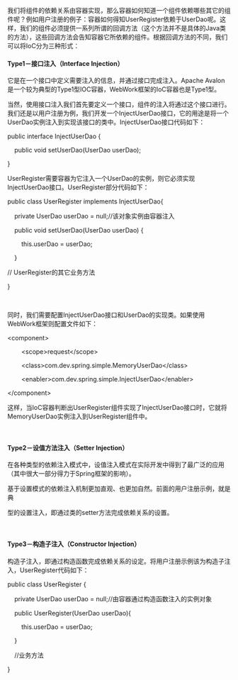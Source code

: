 <p>我们将组件的依赖关系由容器实现，那么容器如何知道一个组件依赖哪些其它的组件呢？例如用户注册的例子：容器如何得知UserRegister依赖于UserDao呢。这样，我们的组件必须提供一系列所谓的回调方法（这个方法并不是具体的Java类的方法），这些回调方法会告知容器它所依赖的组件。根据回调方法的不同，我们可以将IoC分为三种形式：</p>
<h4>Type1－接口注入（Interface Injection）</h4>
<p>它是在一个接口中定义需要注入的信息，并通过接口完成注入。Apache Avalon是一个较为典型的Type1型IOC容器，WebWork框架的IoC容器也是Type1型。</p>
<p>当然，使用接口注入我们首先要定义一个接口，组件的注入将通过这个接口进行。我们还是以用户注册为例，我们开发一个InjectUserDao接口，它的用途是将一个UserDao实例注入到实现该接口的类中。InjectUserDao接口代码如下：</p>
<p>public interface InjectUserDao {</p>
<p>&nbsp;&nbsp;&nbsp; public void setUserDao(UserDao userDao);</p>
<p>}</p>
<p>UserRegister需要容器为它注入一个UserDao的实例，则它必须实现InjectUserDao接口。UserRegister部分代码如下：</p>
<p>public class UserRegister implements InjectUserDao{</p>
<p>&nbsp;&nbsp;&nbsp; private UserDao userDao = null;//该对象实例由容器注入</p>
<p>&nbsp;&nbsp;&nbsp; public void setUserDao(UserDao userDao) {</p>
<p>&nbsp;&nbsp;&nbsp;&nbsp;&nbsp;&nbsp;&nbsp; this.userDao = userDao;</p>
<p>&nbsp;&nbsp;&nbsp; }</p>
<p>// UserRegister的其它业务方法</p>
<p>}</p>
<p>&nbsp;</p>
<p>同时，我们需要配置InjectUserDao接口和UserDao的实现类。如果使用WebWork框架则配置文件如下：</p>
<p>&lt;component&gt;</p>
<p>&nbsp;&nbsp;&nbsp;&nbsp;&nbsp;&nbsp;&nbsp; &lt;scope&gt;request&lt;/scope&gt;</p>
<p>&nbsp;&nbsp;&nbsp;&nbsp;&nbsp;&nbsp;&nbsp; &lt;class&gt;com.dev.spring.simple.MemoryUserDao&lt;/class&gt;</p>
<p>&nbsp;&nbsp;&nbsp;&nbsp;&nbsp;&nbsp;&nbsp; &lt;enabler&gt;com.dev.spring.simple.InjectUserDao&lt;/enabler&gt;</p>
<p>&lt;/component&gt;</p>
<p>这样，当IoC容器判断出UserRegister组件实现了InjectUserDao接口时，它就将MemoryUserDao实例注入到UserRegister组件中。</p>
<p>&nbsp;</p>
<h4>Type2－设值方法注入（Setter Injection）</h4>
<p>在各种类型的依赖注入模式中，设值注入模式在实际开发中得到了最广泛的应用（其中很大一部分得力于Spring框架的影响）。</p>
<p>基于设置模式的依赖注入机制更加直观、也更加自然。前面的用户注册示例，就是典</p>
<p>型的设置注入，即通过类的setter方法完成依赖关系的设置。</p>
<p>&nbsp;</p>
<h4>Type3－构造子注入（Constructor Injection）</h4>
<p>构造子注入，即通过构造函数完成依赖关系的设定。将用户注册示例该为构造子注入，UserRegister代码如下：</p>
<p>public class UserRegister {</p>
<p>&nbsp;&nbsp;&nbsp; private UserDao userDao = null;//由容器通过构造函数注入的实例对象</p>
<p>&nbsp;&nbsp;&nbsp; public UserRegister(UserDao userDao){</p>
<p>&nbsp;&nbsp;&nbsp;&nbsp;&nbsp;&nbsp;&nbsp; this.userDao = userDao;</p>
<p>&nbsp;&nbsp;&nbsp; }</p>
<p>&nbsp;&nbsp;&nbsp; //业务方法</p>
<p>}</p>
<p>&nbsp;</p>
